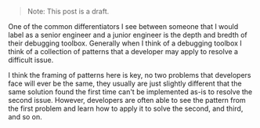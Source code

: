 > Note: This post is a draft.



One of the common differentiators I see between someone that I would label as a senior engineer and a junior engineer is the depth and bredth of their debugging toolbox. Generally when I think of a debugging toolbox I think of a collection of patterns that a developer may apply to resolve a difficult issue.



I think the framing of patterns here is key, no two problems that developers face will ever be the same, they usually are just slightly different that the same solution found the first time can't be implemented as-is to resolve the second issue. However, developers are often able to see the pattern from the first problem and learn how to apply it to solve the second, and third, and so on.